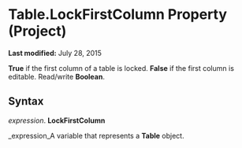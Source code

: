
# Table.LockFirstColumn Property (Project)

 **Last modified:** July 28, 2015

 **True** if the first column of a table is locked. **False** if the first column is editable. Read/write **Boolean**.

## Syntax

 _expression_. **LockFirstColumn**

 _expression_A variable that represents a  **Table** object.

